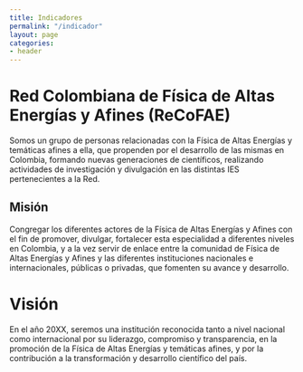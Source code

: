 ```yaml
---
title: Indicadores
permalink: "/indicador"
layout: page
categories:
- header
---
```

# Red Colombiana de Física de Altas Energías y Afines (ReCoFAE)

Somos un grupo de personas relacionadas con la Física de Altas Energías y temáticas afines a ella, que propenden por el desarrollo de las mismas  en Colombia, formando nuevas generaciones de científicos, realizando actividades de investigación y divulgación en las distintas IES pertenecientes a la Red.   

## Misión 


Congregar los diferentes actores de la Física de Altas Energías y Afines con el fin de promover, divulgar, fortalecer esta especialidad a diferentes niveles en Colombia, y a la vez servir de enlace entre la comunidad de Física de Altas Energías y Afines y las diferentes instituciones nacionales e internacionales, públicas o privadas, que fomenten su avance y desarrollo. 

# Visión

En el año 20XX, seremos una institución reconocida tanto a nivel nacional como  internacional por su liderazgo, compromiso y transparencia, en la promoción de la Física de Altas Energías y temáticas afines, y por la contribución a la transformación y  desarrollo científico del país. 
